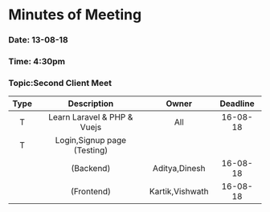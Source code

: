 # Minutes of Meeting

### Date: 13-08-18
### Time: 4:30pm
### Topic:Second Client Meet

|  **Type**  |        **Description**            |   **Owner**          |   **Deadline**   |
| :--------: |  :-----------------------------:  |  :----------------:  |  :------------:  |
|     T      |   Learn Laravel & PHP & Vuejs     |       All            |     16-08-18     |
|     T      |   Login,Signup page (Testing)     |                      |                  |    
|            |    (Backend)                      |    Aditya,Dinesh     |     16-08-18     |
|            |    (Frontend)                     |    Kartik,Vishwath   |     16-08-18     |
